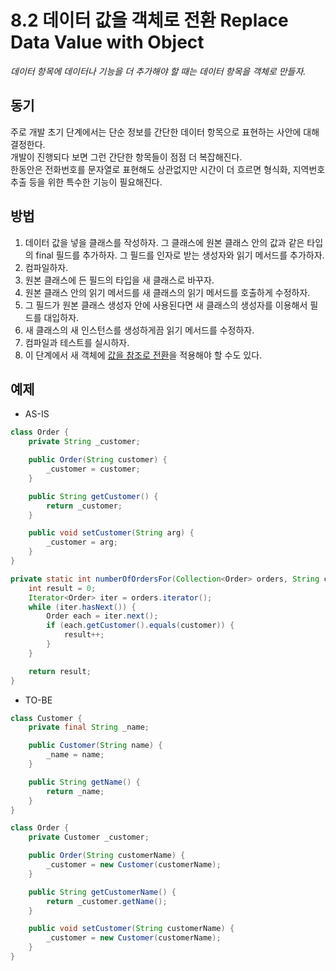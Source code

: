 # 8.2 데이터 값을 객체로 전환 Replace Data Value with Object

_데이터 항목에 데이터나 기능을 더 추가해야 할 때는 데이터 항목을 객체로 만들자._

## 동기

주로 개발 초기 단계에서는 단순 정보를 간단한 데이터 항목으로 표현하는 사안에 대해 결정한다.  
개발이 진행되다 보면 그런 간단한 항목들이 점점 더 복잡해진다.  
한동안은 전화번호를 문자열로 표현해도 상관없지만 시간이 더 흐르면 형식화, 지역번호 추출 등을 위한 특수한 기능이 필요해진다.

## 방법

1. 데이터 값을 넣을 클래스를 작성하자. 그 클래스에 원본 클래스 안의 값과 같은 타입의 final 필드를 추가하자. 그 필드를 인자로 받는 생성자와 읽기 메서드를 추가하자.
2. 컴파일하자.
3. 원본 클래스에 든 필드의 타입을 새 클래스로 바꾸자.
4. 원본 클래스 안의 읽기 메서드를 새 클래스의 읽기 메서드를 호출하게 수정하자.
5. 그 필드가 원본 클래스 생성자 안에 사용된다면 새 클래스의 생성자를 이용해서 필드를 대입하자.
6. 새 클래스의 새 인스턴스를 생성하게끔 읽기 메서드를 수정하자.
7. 컴파일과 테스트를 실시하자.
8. 이 단계에서 새 객체에 [값을 참조로 전환](../CHAPTER%2008%20데이터%20체계화/8.3.md)을 적용해야 할 수도 있다.

## 예제

- AS-IS

```java
class Order {
    private String _customer;

    public Order(String customer) {
        _customer = customer;
    }

    public String getCustomer() {
        return _customer;
    }

    public void setCustomer(String arg) {
        _customer = arg;
    }
}

private static int numberOfOrdersFor(Collection<Order> orders, String customer) {
    int result = 0;
    Iterator<Order> iter = orders.iterator();
    while (iter.hasNext()) {
        Order each = iter.next();
        if (each.getCustomer().equals(customer)) {
            result++;
        }
    }

    return result;
}
```

- TO-BE

```java
class Customer {
    private final String _name;

    public Customer(String name) {
        _name = name;
    }

    public String getName() {
        return _name;
    }
}

class Order {
    private Customer _customer;

    public Order(String customerName) {
        _customer = new Customer(customerName);
    }

    public String getCustomerName() {
        return _customer.getName();
    }

    public void setCustomer(String customerName) {
        _customer = new Customer(customerName);
    }
}
```
